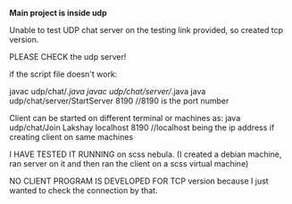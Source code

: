 **Main project is inside udp**

Unable to test UDP chat server on the testing link provided, so created tcp version.

PLEASE CHECK the udp server!

if the script file doesn't work:

javac udp/chat/*.java
javac udp/chat/server/*.java
java udp/chat/server/StartServer 8190			//8190 is the port number

Client can be started on different terminal or machines as:
java udp/chat/Join Lakshay localhost 8190		//localhost being the ip address if creating client on same machines


I HAVE TESTED IT RUNNING on scss nebula.
(I created a debian machine, ran server on it and then ran the client on a scss virtual machine)


NO CLIENT PROGRAM IS DEVELOPED FOR TCP version because I just wanted to check the connection by that.